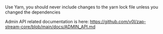 Use Yarn, you should never include changes to the yarn lock file unless you changed the dependencies

Admin API related documentation is here: https://github.com/v0l/zap-stream-core/blob/main/docs/ADMIN_API.md
